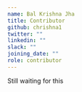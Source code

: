 ```yaml
---
name: Bal Krishna Jha
title: Contributor
github: chrishna1
twitter: ""
linkedin: ""
slack: ""
joining_date: ""
role: contributor
---
```


Still waiting for this
